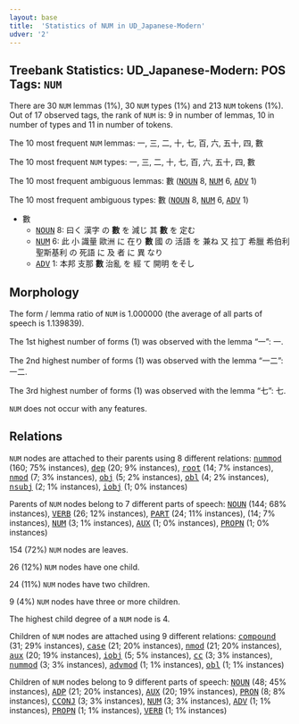 ```yaml
---
layout: base
title:  'Statistics of NUM in UD_Japanese-Modern'
udver: '2'
---
```


## Treebank Statistics: UD_Japanese-Modern: POS Tags: `NUM`

There are 30 `NUM` lemmas (1%), 30 `NUM` types (1%) and 213 `NUM` tokens (1%).
Out of 17 observed tags, the rank of `NUM` is: 9 in number of lemmas, 10 in number of types and 11 in number of tokens.

The 10 most frequent `NUM` lemmas: 一, 三, 二, 十, 七, 百, 六, 五十, 四, 數

The 10 most frequent `NUM` types:  一, 三, 二, 十, 七, 百, 六, 五十, 四, 數

The 10 most frequent ambiguous lemmas: 數 (<tt><a href="ja_modern-pos-NOUN.html">NOUN</a></tt> 8, <tt><a href="ja_modern-pos-NUM.html">NUM</a></tt> 6, <tt><a href="ja_modern-pos-ADV.html">ADV</a></tt> 1)

The 10 most frequent ambiguous types:  數 (<tt><a href="ja_modern-pos-NOUN.html">NOUN</a></tt> 8, <tt><a href="ja_modern-pos-NUM.html">NUM</a></tt> 6, <tt><a href="ja_modern-pos-ADV.html">ADV</a></tt> 1)


* 數
  * <tt><a href="ja_modern-pos-NOUN.html">NOUN</a></tt> 8: 曰く 漢字 の <b>數</b> を 減じ 其 <b>數</b> を 定む
  * <tt><a href="ja_modern-pos-NUM.html">NUM</a></tt> 6: 此 小 識量 歐洲 に 在り <b>數</b> 國 の 活語 を 兼ね 又 拉丁 希臘 希伯利 聖斯基利 の 死語 に 及 者 に 異 なり
  * <tt><a href="ja_modern-pos-ADV.html">ADV</a></tt> 1: 本邦 支那 <b>數</b> 治亂 を 經 て 開明 をそし

## Morphology

The form / lemma ratio of `NUM` is 1.000000 (the average of all parts of speech is 1.139839).

The 1st highest number of forms (1) was observed with the lemma “一”: 一.

The 2nd highest number of forms (1) was observed with the lemma “一二”: 一二.

The 3rd highest number of forms (1) was observed with the lemma “七”: 七.

`NUM` does not occur with any features.


## Relations

`NUM` nodes are attached to their parents using 8 different relations: <tt><a href="ja_modern-dep-nummod.html">nummod</a></tt> (160; 75% instances), <tt><a href="ja_modern-dep-dep.html">dep</a></tt> (20; 9% instances), <tt><a href="ja_modern-dep-root.html">root</a></tt> (14; 7% instances), <tt><a href="ja_modern-dep-nmod.html">nmod</a></tt> (7; 3% instances), <tt><a href="ja_modern-dep-obj.html">obj</a></tt> (5; 2% instances), <tt><a href="ja_modern-dep-obl.html">obl</a></tt> (4; 2% instances), <tt><a href="ja_modern-dep-nsubj.html">nsubj</a></tt> (2; 1% instances), <tt><a href="ja_modern-dep-iobj.html">iobj</a></tt> (1; 0% instances)

Parents of `NUM` nodes belong to 7 different parts of speech: <tt><a href="ja_modern-pos-NOUN.html">NOUN</a></tt> (144; 68% instances), <tt><a href="ja_modern-pos-VERB.html">VERB</a></tt> (26; 12% instances), <tt><a href="ja_modern-pos-PART.html">PART</a></tt> (24; 11% instances),  (14; 7% instances), <tt><a href="ja_modern-pos-NUM.html">NUM</a></tt> (3; 1% instances), <tt><a href="ja_modern-pos-AUX.html">AUX</a></tt> (1; 0% instances), <tt><a href="ja_modern-pos-PROPN.html">PROPN</a></tt> (1; 0% instances)

154 (72%) `NUM` nodes are leaves.

26 (12%) `NUM` nodes have one child.

24 (11%) `NUM` nodes have two children.

9 (4%) `NUM` nodes have three or more children.

The highest child degree of a `NUM` node is 4.

Children of `NUM` nodes are attached using 9 different relations: <tt><a href="ja_modern-dep-compound.html">compound</a></tt> (31; 29% instances), <tt><a href="ja_modern-dep-case.html">case</a></tt> (21; 20% instances), <tt><a href="ja_modern-dep-nmod.html">nmod</a></tt> (21; 20% instances), <tt><a href="ja_modern-dep-aux.html">aux</a></tt> (20; 19% instances), <tt><a href="ja_modern-dep-iobj.html">iobj</a></tt> (5; 5% instances), <tt><a href="ja_modern-dep-cc.html">cc</a></tt> (3; 3% instances), <tt><a href="ja_modern-dep-nummod.html">nummod</a></tt> (3; 3% instances), <tt><a href="ja_modern-dep-advmod.html">advmod</a></tt> (1; 1% instances), <tt><a href="ja_modern-dep-obl.html">obl</a></tt> (1; 1% instances)

Children of `NUM` nodes belong to 9 different parts of speech: <tt><a href="ja_modern-pos-NOUN.html">NOUN</a></tt> (48; 45% instances), <tt><a href="ja_modern-pos-ADP.html">ADP</a></tt> (21; 20% instances), <tt><a href="ja_modern-pos-AUX.html">AUX</a></tt> (20; 19% instances), <tt><a href="ja_modern-pos-PRON.html">PRON</a></tt> (8; 8% instances), <tt><a href="ja_modern-pos-CCONJ.html">CCONJ</a></tt> (3; 3% instances), <tt><a href="ja_modern-pos-NUM.html">NUM</a></tt> (3; 3% instances), <tt><a href="ja_modern-pos-ADV.html">ADV</a></tt> (1; 1% instances), <tt><a href="ja_modern-pos-PROPN.html">PROPN</a></tt> (1; 1% instances), <tt><a href="ja_modern-pos-VERB.html">VERB</a></tt> (1; 1% instances)

